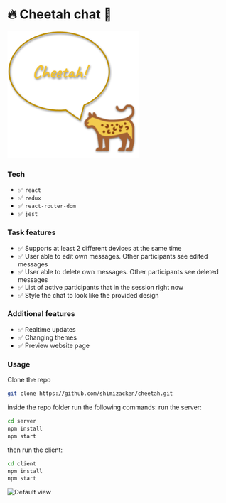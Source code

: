 # 🔥 Cheetah chat 🐆

![Default view](assets/screenshots/default-logo.png)

### Tech
- ✅ `react`
- ✅ `redux`
- ✅ `react-router-dom`
- ✅ `jest`

### Task features
- ✅ Supports at least 2 different devices at the same time
- ✅ User able to edit own messages. Other participants see edited messages
- ✅ User able to delete own messages. Other participants see deleted messages
- ✅ List of active participants that in the session right now
- ✅ Style the chat to look like the provided design

### Additional features
- ✅ Realtime updates
- ✅ Changing themes
- ✅ Preview website page

### Usage
Clone the repo
```bash
git clone https://github.com/shimizacken/cheetah.git
```
inside the repo folder run the following commands:
run the server:
```bash
cd server
npm install
npm start
```
then run the client:
```bash
cd client
npm install
npm start
```

![Default view](assets/screenshots/cheetah-preview.gif "Default view")